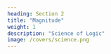 ```yaml
---
heading: Section 2
title: "Magnitude"
weight: 1
description: "Science of Logic"
image: /covers/science.png
---
```

